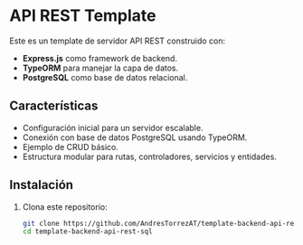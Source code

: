 # API REST Template

Este es un template de servidor API REST construido con:

- **Express.js** como framework de backend.
- **TypeORM** para manejar la capa de datos.
- **PostgreSQL** como base de datos relacional.

## Características

- Configuración inicial para un servidor escalable.
- Conexión con base de datos PostgreSQL usando TypeORM.
- Ejemplo de CRUD básico.
- Estructura modular para rutas, controladores, servicios y entidades.

## Instalación

1. Clona este repositorio:
   ```bash
   git clone https://github.com/AndresTorrezAT/template-backend-api-rest-sql.git
   cd template-backend-api-rest-sql
